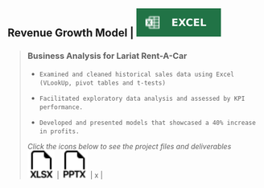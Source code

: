 ## **Revenue Growth Model \|** ![](images/excel.svg)

> ### **Business Analysis for Lariat Rent-A-Car**
>
> -   `Examined and cleaned historical sales data using Excel (VLookUp, pivot tables and t-tests)`
>
> -   `Facilitated exploratory data analysis and assessed by KPI performance.`
>
> -   `Developed and presented models that showcased a 40% increase in profits.`
>
> *Click the icons below to see the project files and deliverables*  
 [<img src = "images/filetype-xlsx.svg" width="54px">](https://1drv.ms/x/s!Ahpkb3AfX4xfgsA0TbaqsDQorD8vKA?e=vEQXVr) | [<img src = "images/filetype-pptx.svg" width="54px">](https://1drv.ms/p/s!Ahpkb3AfX4xfgsAztt7OBQG6rwSqYg?e=HYOXor) |   x |
